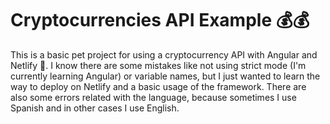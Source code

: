 # Cryptocurrencies API Example 💰💰

This is a basic pet project for using a cryptocurrency API with Angular and Netlify 🚀. I know there are some mistakes like not using strict mode (I'm currently learning Angular) or variable names, but I just wanted to learn the way to deploy on Netlify and a basic usage of the framework. There are also some errors related with the language, because sometimes I use Spanish and in other cases I use English.
